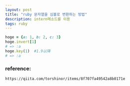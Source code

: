```yaml
---
layout: post
title: "ruby 문자열을 심볼로 변환하는 방법"
description: intern메소드를 이용
tags: ruby
---
```


```ruby
hoge = {a: 1, b: 2, c: 3}
hoge.invert[1]
# => :a
hoge.key(1)  #1.9以降
# => :a
```

### reference:

```
https://qiita.com/torshinor/items/8f707fa49542a8b0171e
```